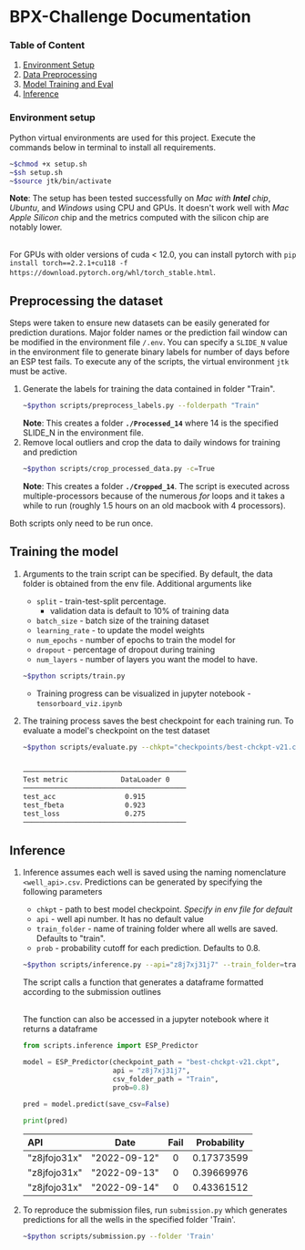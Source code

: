 # BPX-Challenge Documentation
### Table of Content
1. [Environment Setup](#environment-setup)
2. [Data Preprocessing](#preprocessing-the-dataset)
3. [Model Training and Eval](#training-the-model)
4. [Inference](#inference)

### Environment setup
Python virtual environments are used for this project. Execute the commands below in terminal to install all requirements.
```bash
~$chmod +x setup.sh
~$sh setup.sh
~$source jtk/bin/activate
```

**Note**: The setup has been tested successfully on *Mac with **Intel** chip*, *Ubuntu*, and *Windows* using CPU and GPUs. It doesn't work well with *Mac Apple Silicon* chip and the metrics computed with the silicon chip are notably lower.<br><br>

For GPUs with older versions of cuda < 12.0, you can install pytorch with `pip install torch==2.2.1+cu118 -f https://download.pytorch.org/whl/torch_stable.html`.

## Preprocessing the dataset
Steps were taken to ensure new datasets can be easily generated for prediction durations. Major folder names or the prediction fail window can be modified in the environment file `/.env`. You can specify a `SLIDE_N` value in the environment file to generate binary labels for number of days before an ESP test fails. To execute any of the scripts, the virtual environment `jtk` must be active. 
1. Generate the labels for training the data contained in folder "Train". 
    ```bash
    ~$python scripts/preprocess_labels.py --folderpath "Train"
    ```
    **Note**: This creates a folder **`./Processed_14`** where 14 is the specified SLIDE_N in the environment file. 
2. Remove local outliers and crop the data to daily windows for training and prediction
    ```bash
    ~$python scripts/crop_processed_data.py -c=True
    ```
    **Note**: This creates a folder **`./Cropped_14`**. The script is executed across multiple-processors because of the numerous *for* loops and it takes a while to run (roughly 1.5 hours on an old macbook with 4 processors).

Both scripts only need to be run once. 


## Training the model
1. Arguments to the train script can be specified. By default, the data folder is obtained from the env file. Additional arguments like
    - `split` - train-test-split percentage.
        - validation data is default to 10% of training data
    - `batch_size` - batch size of the training dataset
    - `learning_rate` - to update the model weights
    - `num_epochs` - number of epochs to train the model for
    - `dropout` - percentage of dropout during training
    - `num_layers` - number of layers you want the model to have.
    ```bash
    ~$python scripts/train.py
    ```
    - Training progress can be visualized in jupyter notebook - `tensorboard_viz.ipynb`

2. The training process saves the best checkpoint for each training run. To evaluate a model's checkpoint on the test dataset
    ```bash
    ~$python scripts/evaluate.py --chkpt="checkpoints/best-chckpt-v21.ckpt"


    ────────────────────────────────────────
    Test metric             DataLoader 0
    ────────────────────────────────────────
    test_acc                 0.915
    test_fbeta               0.923
    test_loss                0.275
    ────────────────────────────────────────
    ```

## Inference
1. Inference assumes each well is saved using the naming nomenclature `<well_api>.csv`. Predictions can be generated by specifying the following parameters
    - `chkpt` - path to best model checkpoint. *Specify in env file for default*
    - `api` - well api number. It has no default value
    - `train_folder` - name of training folder where all wells are saved. Defaults to "train".
    - `prob` - probability cutoff for each prediction. Defaults to 0.8.
    ```bash
    ~$python scripts/inference.py --api="z8j7xj31j7" --train_folder=train --prob=0.8
    ```
    The script calls a function that generates a dataframe formatted according to the submission outlines
    <br><br>

    The function can also be accessed in a jupyter notebook where it returns a dataframe
    ```python
    from scripts.inference import ESP_Predictor

    model = ESP_Predictor(checkpoint_path = "best-chckpt-v21.ckpt",
                          api = "z8j7xj31j7",
                          csv_folder_path = "Train",
                          prob=0.8)
    
    pred = model.predict(save_csv=False)

    print(pred)
    ```

    | API | Date | Fail | Probability |
    | :--- | :---: | :---: | :---: |
    | "z8jfojo31x" | "2022-09-12" | 0 | 0.17373599 |
    | "z8jfojo31x" | "2022-09-13" | 0 | 0.39669976 |
    | "z8jfojo31x" | "2022-09-14" | 0 | 0.43361512 |

2. To reproduce the submission files, run `submission.py` which generates predictions for all the wells in the specified folder 'Train'.
    ```bash
    ~$python scripts/submission.py --folder 'Train'
    ```